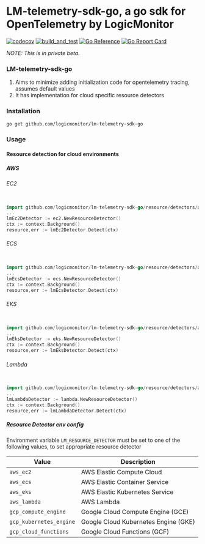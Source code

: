 # LM-telemetry-sdk-go, a go sdk for OpenTelemetry by LogicMonitor

[![codecov](https://codecov.io/gh/logicmonitor/lm-telemetry-sdk-go/branch/main/graph/badge.svg?token=3UbakzCrzt)](https://codecov.io/gh/logicmonitor/lm-telemetry-sdk-go)
[![build_and_test](https://github.com/logicmonitor/lm-telemetry-sdk-go/actions/workflows/main.yml/badge.svg)](https://github.com/logicmonitor/lm-telemetry-sdk-go/actions/workflows/main.yml)
[![Go Reference](https://pkg.go.dev/badge/github.com/logicmonitor/lm-telemetry-sdk-go.svg)](https://pkg.go.dev/github.com/logicmonitor/lm-telemetry-sdk-go)
[![Go Report Card](https://goreportcard.com/badge/github.com/logicmonitor/lm-telemetry-sdk-go)](https://goreportcard.com/report/github.com/logicmonitor/lm-telemetry-sdk-go)

_NOTE: This is in private beta._

### LM-telemetry-sdk-go

1. Aims to minimize adding initialization code for opentelemetry tracing, assumes default values
2. It has implementation for cloud specific resource detectors

### Installation

```bash
go get github.com/logicmonitor/lm-telemetry-sdk-go
```

### Usage

#### Resource detection for cloud environments

##### AWS 

###### EC2
``` go

import github.com/logicmonitor/lm-telemetry-sdk-go/resource/detectors/aws/ec2
...
lmEc2Detector := ec2.NewResourceDetector()
ctx := context.Background()
resource,err := lmEc2Detector.Detect(ctx)

```


###### ECS

``` go

import github.com/logicmonitor/lm-telemetry-sdk-go/resource/detectors/aws/ecs
...
lmEcsDetector := ecs.NewResourceDetector()
ctx := context.Background()
resource,err := lmEcsDetector.Detect(ctx)

```

###### EKS

``` go

import github.com/logicmonitor/lm-telemetry-sdk-go/resource/detectors/aws/eks
...
lmEksDetector := eks.NewResourceDetector()
ctx := context.Background()
resource,err := lmEksDetector.Detect(ctx)

```

###### Lambda

``` go

import github.com/logicmonitor/lm-telemetry-sdk-go/resource/detectors/aws/lambda
...
lmLambdaDetector := lambda.NewResourceDetector()
ctx := context.Background()
resource,err := lmLambdaDetector.Detect(ctx)

```


##### Resource Detector env config

Environment variable `LM_RESOURCE_DETECTOR` must be set to one of the following values, to set appropriate resource detector

| Value                     | Description|
|---------------------------|-------------------------------------|
| `aws_ec2`                 | AWS Elastic Compute Cloud |
| `aws_ecs`                 | AWS Elastic Container Service |
| `aws_eks`                 | AWS Elastic Kubernetes Service |
| `aws_lambda`              | AWS Lambda |
| `gcp_compute_engine`      | Google Cloud Compute Engine (GCE) |
| `gcp_kubernetes_engine`   | Google Cloud Kubernetes Engine (GKE) |
| `gcp_cloud_functions`     | Google Cloud Functions (GCF) |

